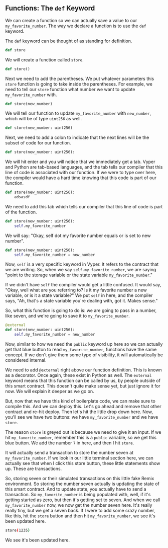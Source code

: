 ## Functions: The `def` Keyword

We can create a function so we can actually save a value to our `my_favorite_number`. The way we declare a function is to use the `def` keyword.

The `def` keyword can be thought of as standing for definition.

```python
def store
```

We will create a function called `store`.

```python
def store()
```

Next we need to add the parentheses. We put whatever parameters this `store` function is going to take inside the parentheses. For example, we need to tell our `store` function what number we want to update `my_favorite_number` with.

```python
def store(new_number)
```

We will tell our function to update `my_favorite_number` with `new_number`, which will be of type `uint256` as well.

```python
def store(new_number: uint256)
```

Next, we need to add a colon to indicate that the next lines will be the subset of code for our function.

```python
def store(new_number: uint256):
```

We will hit enter and you will notice that we immediately get a tab. Vyper and Python are tab-based languages, and the tab tells our compiler that this line of code is associated with our function. If we were to type over here, the compiler would have a hard time knowing that this code is part of our function.

```python
def store(new_number: uint256):
    adsasdf
```

We need to add this tab which tells our compiler that this line of code is part of the function.

```python
def store(new_number: uint256):
    self.my_favorite_number
```

We will say: "Okay, self dot my favorite number equals or is set to new number".

```python
def store(new_number: uint256):
    self.my_favorite_number = new_number
```

Now, `self` is a very specific keyword in Vyper. It refers to the contract that we are writing. So, when we say `self.my_favorite_number`, we are saying "point to the storage variable or the state variable `my_favorite_number`."

If we didn't have `self` the compiler would get a little confused. It would say, "Okay, well what are you referring to? Is it my favorite number a new variable, or is it a state variable?" We put `self` in here, and the compiler says, "Ah, that's a state variable you're dealing with, got it. Makes sense."

So, what this function is going to do is: we are going to pass in a number, like seven, and we're going to save it to `my_favorite_number`.

```python
@external
def store(new_number: uint256):
    self.my_favorite_number = new_number
```

Now, similar to how we need the `public` keyword up here so we can actually get that blue button to read `my_favorite_number`, functions have the same concept. If we don't give them some type of visibility, it will automatically be considered internal.

We need to add `@external` right above our function definition. This is known as a decorator. Once again, these exist in Python as well. The `external` keyword means that this function can be called by us, by people outside of this smart contract. This doesn't quite make sense yet, but just ignore it for now. We will explain it deeper as we go on.

But, now that we have this kind of boilerplate code, we can make sure to compile this. And we can deploy this. Let's go ahead and remove that other contract and re-hit deploy. Then let's hit the little drop down here. Now, you'll see we have two buttons: we have `my_favorite_number` and we have `store`.

The reason `store` is greyed out is because we need to give it an input. If we hit `my_favorite_number`, remember this is a `public` variable, so we get this blue button. We add the number `7` in here, and then I hit `store`.

It will actually send a transaction to store the number seven at `my_favorite_number`. If we look in our little terminal section here, we can actually see that when I click this store button, these little statements show up. These are transactions.

So, storing seven or their simulated transactions on this little fake Remix environment. So storing the number seven actually is updating the state of this smart contract. And to update state, you actually have to send a transaction. So `my_favorite_number` is being populated with, well, if it's getting started as zero, but then it's getting set to seven. And when we call `my_favorite_number` now, we now get the number seven here. It's really really tiny, but we get a seven back. If I were to add some crazy number, like this, hit the `store` button and then hit `my_favorite_number`, we see it's been updated here.

```bash
store(1235)
```

We see it's been updated here.
